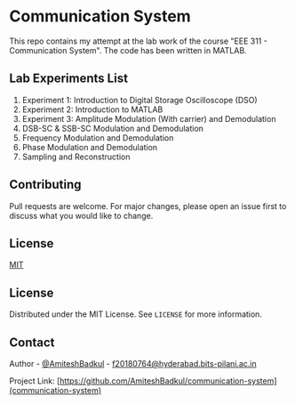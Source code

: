 # Communication System

This repo contains my attempt at the lab work of the course "EEE 311 - Communication System". The code has been written in MATLAB.

## Lab Experiments List
1. Experiment 1: Introduction to Digital Storage Oscilloscope (DSO)
2. Experiment 2: Introduction to MATLAB
3. Experiment 3: Amplitude Modulation (With carrier) and Demodulation
4. DSB-SC & SSB-SC Modulation and Demodulation
5. Frequency Modulation and Demodulation
6. Phase Modulation and Demodulation
7. Sampling and Reconstruction


## Contributing
Pull requests are welcome. For major changes, please open an issue first to discuss what you would like to change.


## License
[MIT](https://github.com/AmiteshBadkul/communication-system/blob/master/LICENSE)

<!-- LICENSE -->
## License

Distributed under the MIT License. See `LICENSE` for more information.

<!-- CONTACT -->
## Contact

Author - [@AmiteshBadkul](https://github.com/AmiteshBadkul) - f20180764@hyderabad.bits-pilani.ac.in

Project Link: [https://github.com/AmiteshBadkul/communication-system](communication-system)
